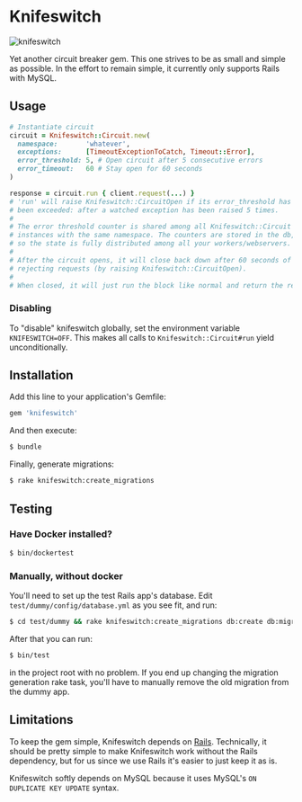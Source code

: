 # Knifeswitch

![knifeswitch](https://user-images.githubusercontent.com/2793160/67077729-c908dd80-f1ca-11e9-96c7-5b1c8b792254.jpg)

Yet another circuit breaker gem. This one strives to be as small and simple as possible. In the effort to remain simple, it currently only supports Rails with MySQL.

## Usage
```ruby
# Instantiate circuit
circuit = Knifeswitch::Circuit.new(
  namespace:       'whatever',
  exceptions:      [TimeoutExceptionToCatch, Timeout::Error],
  error_threshold: 5, # Open circuit after 5 consecutive errors
  error_timeout:   60 # Stay open for 60 seconds
)

response = circuit.run { client.request(...) }
# 'run' will raise Knifeswitch::CircuitOpen if its error_threshold has
# been exceeded: after a watched exception has been raised 5 times.
# 
# The error threshold counter is shared among all Knifeswitch::Circuit
# instances with the same namespace. The counters are stored in the db,
# so the state is fully distributed among all your workers/webservers.
#
# After the circuit opens, it will close back down after 60 seconds of
# rejecting requests (by raising Knifeswitch::CircuitOpen).
#
# When closed, it will just run the block like normal and return the result.
```

### Disabling

To "disable" knifeswitch globally, set the environment variable `KNIFESWITCH=OFF`.
This makes all calls to `Knifeswitch::Circuit#run` yield unconditionally.

## Installation
Add this line to your application's Gemfile:

```ruby
gem 'knifeswitch'
```

And then execute:
```bash
$ bundle
```

Finally, generate migrations:
```bash
$ rake knifeswitch:create_migrations
```

## Testing

### Have Docker installed?
``` bash
$ bin/dockertest
```

### Manually, without docker
You'll need to set up the test Rails app's database. Edit `test/dummy/config/database.yml` as you see fit, and run:

```bash
$ cd test/dummy && rake knifeswitch:create_migrations db:create db:migrate
```

After that you can run:
```bash
$ bin/test
```
in the project root with no problem. If you end up changing the migration generation rake task, you'll have to manually remove the old migration from the dummy app.

## Limitations

To keep the gem simple, Knifeswitch depends on [Rails](https://github.com/rails/rails). Technically, it should be pretty simple to make Knifeswitch work without the Rails dependency, but for us since we use Rails it's easier to just keep it as is.

Knifeswitch softly depends on MySQL because it uses MySQL's `ON DUPLICATE KEY UPDATE` syntax.

